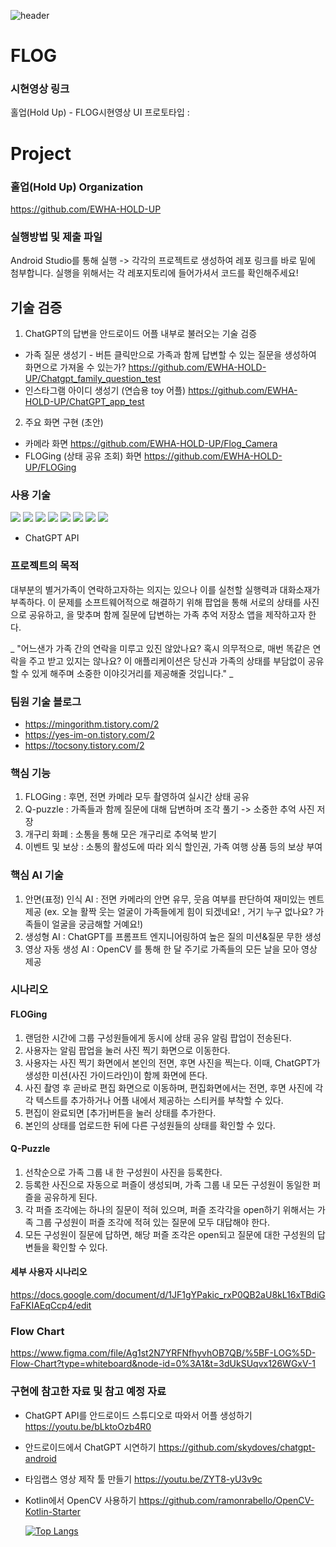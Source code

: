 ![header](https://capsule-render.vercel.app/api?type=wave&color=auto&height=300&section=header&text=capsule%20render&fontSize=90)

# FLOG
### 시현영상 링크
홀업(Hold Up) - FLOG시현영상 UI 프로토타입 : 

# Project
### 홀업(Hold Up) Organization
https://github.com/EWHA-HOLD-UP

### 실행방법 및 제출 파일
Android Studio를 통해 실행 -> 각각의 프로젝트로 생성하여 레포 링크를 바로 밑에 첨부합니다. 실행을 위해서는 각 레포지토리에 들어가셔서 코드를 확인해주세요!
## 기술 검증
1. ChatGPT의 답변을 안드로이드 어플 내부로 불러오는 기술 검증 
* 가족 질문 생성기 - 버튼 클릭만으로 가족과 함께 답변할 수 있는 질문을 생성하여 화면으로 가져올 수 있는가?
https://github.com/EWHA-HOLD-UP/Chatgpt_family_question_test
* 인스타그램 아이디 생성기 (연습용 toy 어플)
https://github.com/EWHA-HOLD-UP/ChatGPT_app_test

2. 주요 화면 구현 (초안)
* 카메라 화면
https://github.com/EWHA-HOLD-UP/Flog_Camera
* FLOGing (상태 공유 조회) 화면
https://github.com/EWHA-HOLD-UP/FLOGing

### 사용 기술
<img src="https://img.shields.io/badge/Android-green?style=for-the-badge&logo=Android&logoColor=black"/></a>
<img src="https://img.shields.io/badge/Kotlin-7F52FF?style=for-the-badge&logo=Kotlin&logoColor=black"/></a>
<img src="https://img.shields.io/badge/Python-#3776AB?style=flat&logo=python&logoColor=white"/></a>
<img src="https://img.shields.io/badge/Firebase-yellow?style=for-the-badge&logo=Firebase&logoColor=black"/></a>
<img src="https://img.shields.io/badge/OpenCV-5C3EE8?style=for-the-badge&logo=OpenCV&logoColor=black"/></a>
<img src="https://img.shields.io/badge/MySQL-#4479A1?style=flat&logo=mysql&logoColor=white"/></a>
<img src="https://img.shields.io/badge/aws-#232F3E?style=flat&logo=amazonaws&logoColor=white"/></a>
<img src="https://img.shields.io/badge/openai-#412991?style=flat&logo=openai&logoColor=white"/></a>

- ChatGPT API

### 프로젝트의 목적
대부분의 별거가족이 연락하고자하는 의지는 있으나 이를 실천할 실행력과 대화소재가 부족하다. 이 문제를 소프트웨어적으로 해결하기 위해 팝업을 통해 서로의 상태를 사진으로 공유하고, <Q-Puzzle>을 맞추며 함께 질문에 답변하는 가족 추억 저장소 앱을 제작하고자 한다. 

_ "어느샌가 가족 간의 연락을 미루고 있진 않았나요? 혹시 의무적으로, 매번 똑같은 연락을 주고 받고 있지는 않나요? 이 애플리케이션은 당신과 가족의 상태를 부담없이 공유할 수 있게 해주며 소중한 이야깃거리를 제공해줄 것입니다." _
  
### 팀원 기술 블로그
* https://mingorithm.tistory.com/2
* https://yes-im-on.tistory.com/2
* https://tocsony.tistory.com/2
  
### 핵심 기능
1. FLOGing : 후면, 전면 카메라 모두 촬영하여 실시간 상태 공유
2. Q-puzzle : 가족들과 함께 질문에 대해 답변하며 조각 풀기 -> 소중한 추억 사진 저장
3. 개구리 화폐 : 소통을 통해 모은 개구리로 추억북 받기
4. 이벤트 및 보상 : 소통의 활성도에 따라 외식 할인권, 가족 여행 상품 등의 보상 부여

### 핵심 AI 기술
1. 안면(표정) 인식 AI : 전면 카메라의 안면 유무, 웃음 여부를 판단하여 재미있는 멘트 제공 (ex. 오늘 활짝 웃는 얼굴이 가족들에게 힘이 되겠네요! , 거기 누구 없나요? 가족들이 얼굴을 궁금해할 거예요!)
2. 생성형 AI : ChatGPT를 프롬프트 엔지니어링하여 높은 질의 미션&질문 무한 생성
3. 영상 자동 생성 AI : OpenCV 를 통해 한 달 주기로 가족들의 모든 날을 모아 영상 제공
  
### 시나리오
#### FLOGing
1. 랜덤한 시간에 그룹 구성원들에게 동시에 상태 공유 알림 팝업이 전송된다.
2. 사용자는 알림 팝업을 눌러 사진 찍기 화면으로 이동한다.
3. 사용자는 사진 찍기 화면에서 본인의 전면, 후면 사진을 찍는다. 이때, ChatGPT가 생성한 미션(사진 가이드라인)이 함께 화면에 뜬다.
4. 사진 촬영 후 곧바로 편집 화면으로 이동하며, 편집화면에서는 전면, 후면 사진에 각각 텍스트를 추가하거나 어플 내에서 제공하는 스티커를 부착할 수 있다.
5. 편집이 완료되면 [추가]버튼을 눌러 상태를 추가한다.
6. 본인의 상태를 업로드한 뒤에 다른 구성원들의 상태를 확인할 수 있다.

#### Q-Puzzle
1. 선착순으로 가족 그룹 내 한 구성원이 사진을 등록한다.
2. 등록한 사진으로 자동으로 퍼즐이 생성되며, 가족 그룹 내 모든 구성원이 동일한 퍼즐을 공유하게 된다.
3. 각 퍼즐 조각에는 하나의 질문이 적혀 있으며, 퍼즐 조각각을 open하기 위해서는 가족 그룹 구성원이 퍼즐 조각에 적혀 있는 질문에 모두 대답해야 한다.
4. 모든 구성원이 질문에 답하면, 해당 퍼즐 조각은 open되고 질문에 대한 구성원의 답변들을 확인할 수 있다.

#### 세부 사용자 시나리오
https://docs.google.com/document/d/1JF1gYPakic_rxP0QB2aU8kL16xTBdiGFaFKIAEqCcp4/edit 
  
### Flow Chart
https://www.figma.com/file/Ag1st2N7YRFNfhyvhOB7QB/%5BF-LOG%5D-Flow-Chart?type=whiteboard&node-id=0%3A1&t=3dUkSUqvx126WGxV-1
  

### 구현에 참고한 자료 및 참고 예정 자료
* ChatGPT API를 안드로이드 스튜디오로 따와서 어플 생성하기
  https://youtu.be/bLktoOzb4R0
* 안드로이드에서 ChatGPT 시연하기
  https://github.com/skydoves/chatgpt-android
* 타임랩스 영상 제작 툴 만들기
  https://youtu.be/ZYT8-yU3v9c
* Kotlin에서 OpenCV 사용하기
  https://github.com/ramonrabello/OpenCV-Kotlin-Starter

  [![Top Langs](https://github-readme-stats.vercel.app/api/top-langs/?username=EWHA-HOLD-UP&layout=compact)](https://github.com/EWHA-HOLD-UP/github-readme-stats)
